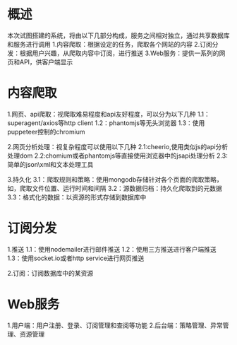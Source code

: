 # 概述

本次试图搭建的系统，将由以下几部分构成，服务之间相对独立，通过共享数据库和服务进行调用
1.内容爬取：根据设定的任务，爬取各个网站的内容
2.订阅分发：根据用户兴趣，从爬取内容中订阅，进行推送
3.Web服务：提供一系列的网页和API，供客户端显示

# 内容爬取

1.网页、api爬取：视爬取难易程度和api友好程度，可以分为以下几种
1.1：superagent/axios等http client
1.2：phantomjs等无头浏览器
1.3：使用puppeteer控制的chromium

2.网页分析处理：视复杂程度可以使用以下几种
2.1:cheerio,使用类似js的api分析处理dom
2.2:chomium或者phantomjs等直接使用浏览器中的jsapi处理分析
2.3:简单的json\xml和文本处理工具

3.持久化
3.1：爬取规则和策略：使用mongodb存储针对各个页面的爬取策略，如，爬取文件位置、运行时间和间隔
3.2：源数据归档：持久化爬取到的元数据
3.3：格式化的数据：以资源的形式存储到数据库中

# 订阅分发

1.推送
1.1：使用nodemailer进行邮件推送
1.2：使用三方推送进行客户端推送
1.3：使用socket.io或者http service进行网页推送

2.订阅：订阅数据库中的某资源

# Web服务

1.用户端：用户注册、登录、订阅管理和查阅等功能
2.后台端：策略管理、异常管理、资源管理